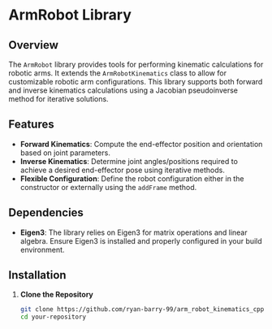 # ArmRobot Library

## Overview

The `ArmRobot` library provides tools for performing kinematic calculations for robotic arms. It extends the `ArmRobotKinematics` class to allow for customizable robotic arm configurations. This library supports both forward and inverse kinematics calculations using a Jacobian pseudoinverse method for iterative solutions.

## Features

- **Forward Kinematics**: Compute the end-effector position and orientation based on joint parameters.
- **Inverse Kinematics**: Determine joint angles/positions required to achieve a desired end-effector pose using iterative methods.
- **Flexible Configuration**: Define the robot configuration either in the constructor or externally using the `addFrame` method.

## Dependencies

- **Eigen3**: The library relies on Eigen3 for matrix operations and linear algebra. Ensure Eigen3 is installed and properly configured in your build environment.

## Installation

1. **Clone the Repository**

   ```bash
   git clone https://github.com/ryan-barry-99/arm_robot_kinematics_cpp.git
   cd your-repository
